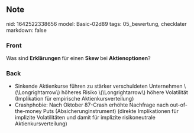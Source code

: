 ## Note
nid: 1642522338656
model: Basic-02d89
tags: 05_bewertung, checklater
markdown: false

### Front
Was sind <b>Erklärungen </b>für einen <b>Skew </b>bei <b>Aktienoptionen</b>?

### Back
<ul>
  <li>Sinkende Aktienkurse führen zu stärker verschuldeten
  Unternehmen \(\Longrightarrow\) höheres Risiko
  \(\Longrightarrow\) höhere Volatilität (Implikation für
  empirische Aktienkursverteilung)
  <li>Crashphobie: Nach Oktober 87-Crash erhöhte Nachfrage nach
  out-of-the-money Puts (Absicherunginstrument) (direkte
  Implikationen für implizite Volatilitäten und damit für implizite
  risikoneutrale Aktienkursverteilung)
</ul>
